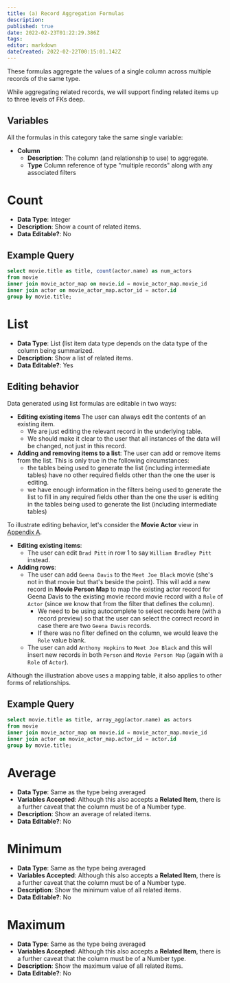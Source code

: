 ```yaml
---
title: (a) Record Aggregation Formulas
description: 
published: true
date: 2022-02-23T01:22:29.386Z
tags: 
editor: markdown
dateCreated: 2022-02-22T00:15:01.142Z
---
```


These formulas aggregate the values of a single column across multiple records of the same type. 

While aggregating related records, we will support finding related items up to three levels of FKs deep.

## Variables

All the formulas in this category take the same single variable:
- **Column**
     - **Description**: The column (and relationship to use) to aggregate.
     - **Type** Column reference of type "multiple records" along with any associated filters

# Count
- **Data Type**: Integer
- **Description**: Show a count of related items.
- **Data Editable?**: No

## Example Query
```sql
select movie.title as title, count(actor.name) as num_actors
from movie 
inner join movie_actor_map on movie.id = movie_actor_map.movie_id
inner join actor on movie_actor_map.actor_id = actor.id
group by movie.title;
```

# List
- **Data Type**: List (list item data type depends on the data type of the column being summarized.
- **Description**: Show a list of related items.
- **Data Editable?**: Yes 

## Editing behavior
Data generated using list formulas are editable in two ways:
- **Editing existing items** The user can always edit the contents of an existing item.
    - We are just editing the relevant record in the underlying table.
    - We should make it clear to the user that all instances of the data will be changed, not just in this record.
- **Adding and removing items to a list**: The user can add or remove items from the list. This is only true in the following circumstances:
    - the tables being used to generate the list (including intermediate tables) have no other required fields other than the one the user is editing.
    - we have enough information in the filters being used to generate the list to fill in any required fields other than the one the user is editing in the tables being used to generate the list (including intermediate tables) 

To illustrate editing behavior, let's consider the **Movie Actor** view in [Appendix A](/en/product/specs/2022-01-views/08-appendix). 

- **Editing existing items**:
    - The user can edit `Brad Pitt` in row 1 to say `William Bradley Pitt` instead.
- **Adding rows**:
    - The user can add `Geena Davis` to the `Meet Joe Black` movie (she's not in that movie but that's beside the point). This will add a new record in **Movie Person Map** to map the existing actor record for Geena Davis to the existing movie record movie record with a `Role` of `Actor` (since we know that from the filter that defines the column).
        - We need to be using autocomplete to select records here (with a record preview) so that the user can select the correct record in case there are two `Geena Davis` records.
        - If there was no filter defined on the column, we would leave the `Role` value blank.
    - The user can add `Anthony Hopkins` to `Meet Joe Black` and this will insert new records in both `Person` and `Movie Person Map` (again with a `Role` of `Actor`).
    
Although the illustration above uses a mapping table, it also applies to other forms of relationships.
    
## Example Query
```sql
select movie.title as title, array_agg(actor.name) as actors
from movie 
inner join movie_actor_map on movie.id = movie_actor_map.movie_id
inner join actor on movie_actor_map.actor_id = actor.id
group by movie.title;
```

# Average
- **Data Type**: Same as the type being averaged
- **Variables Accepted**: Although this also accepts a **Related Item**, there is a further caveat that the column must be of a Number type.
- **Description**: Show an average of related items.
- **Data Editable?**: No

# Minimum
- **Data Type**: Same as the type being averaged
- **Variables Accepted**: Although this also accepts a **Related Item**, there is a further caveat that the column must be of a Number type.
- **Description**: Show the minimum value of all related items.
- **Data Editable?**: No

# Maximum
- **Data Type**: Same as the type being averaged
- **Variables Accepted**: Although this also accepts a **Related Item**, there is a further caveat that the column must be of a Number type.
- **Description**: Show the maximum value of all related items.
- **Data Editable?**: No
